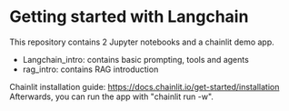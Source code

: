 # Getting started with Langchain 

This repository contains 2 Jupyter notebooks and a chainlit demo app. 
* Langchain_intro: contains basic prompting, tools and agents
* rag_intro: contains RAG introduction

Chainlit installation guide: https://docs.chainlit.io/get-started/installation
Afterwards, you can run the app with "chainlit run <filename> -w".  